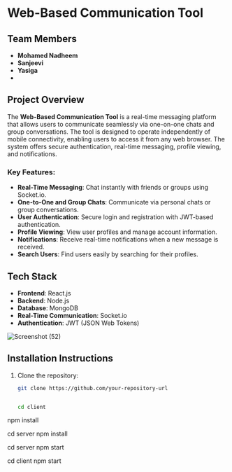 # Web-Based Communication Tool

## Team Members
- **Mohamed Nadheem**
- **Sanjeevi**
- **Yasiga**
- 
## Project Overview
The **Web-Based Communication Tool** is a real-time messaging platform that allows users to communicate seamlessly via one-on-one chats and group conversations. The tool is designed to operate independently of mobile connectivity, enabling users to access it from any web browser. The system offers secure authentication, real-time messaging, profile viewing, and notifications.

### Key Features:
- **Real-Time Messaging**: Chat instantly with friends or groups using Socket.io.
- **One-to-One and Group Chats**: Communicate via personal chats or group conversations.
- **User Authentication**: Secure login and registration with JWT-based authentication.
- **Profile Viewing**: View user profiles and manage account information.
- **Notifications**: Receive real-time notifications when a new message is received.
- **Search Users**: Find users easily by searching for their profiles.

## Tech Stack
- **Frontend**: React.js
- **Backend**: Node.js
- **Database**: MongoDB
- **Real-Time Communication**: Socket.io
- **Authentication**: JWT (JSON Web Tokens)

![Screenshot (52)](https://github.com/user-attachments/assets/8e59f24b-bec5-4e3e-af52-a04ff13def04)


## Installation Instructions
1. Clone the repository:
   ```bash
   git clone https://github.com/your-repository-url


   cd client
npm install

cd server
npm install


cd server
npm start


cd client
npm start

